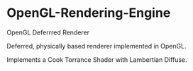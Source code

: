 # OpenGL-Rendering-Engine
OpenGL Deferrred Renderer

Deferred, physically based renderer implemented in OpenGL.

Implements a Cook Torrance Shader with Lambertian Diffuse.
